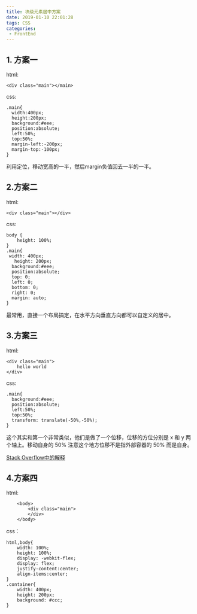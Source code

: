 ```yaml
---
title: 块级元素居中方案
date: 2019-01-10 22:01:28
tags: CSS
categories:
 - FrontEnd
---
```


## 1. 方案一

html:

```
<div class="main"></main>
```

css:

```
.main{
  width:400px;
  height:200px;
  background:#eee;
  position:absolute;
  left:50%;
  top:50%;
  margin-left:-200px;
  margin-top:-100px;
}
```

利用定位，移动宽高的一半，然后margin负值回去一半的一半。

## 2.方案二

html:

```
<div class="main"></div>
```

css:

```
body {
    height: 100%;
}
.main{
 width: 400px;
   height: 200px; 
  background:#eee;
  position:absolute;
  top: 0;
  left: 0;
  bottom: 0;
  right: 0;
  margin: auto;
}
```

最常用，直接一个布局搞定，在水平方向垂直方向都可以自定义的居中。

## 3.方案三

html:

```
<div class="main">
    hello world
</div>
```

css:

```
.main{
  background:#eee;
  position:absolute;
  left:50%;
  top:50%;
  transform: translate(-50%,-50%);
}
```

这个其实和第一个非常类似，他们是做了一个位移，位移的方位分别是 x 和 y 两个轴上。移动自身的 50% 注意这个地方位移不是指外部容器的 50% 而是自身。

[Stack Overflow中的解释](https://stackoverflow.com/questions/46184458/transform-translate-50-50)

## 4.方案四

html:

```
    <body>
        <div class="main">
        </div>
    </body>
```

css：

```
html,body{
    width: 100%;
    height: 100%;
    display: -webkit-flex;
    display: flex;
    justify-content:center;
    align-items:center;
}
.container{
    width: 400px;
    height: 200px;
    background: #ccc;
}
```




